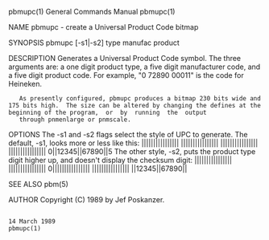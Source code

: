 pbmupc(1)                                                                                General Commands Manual                                                                                pbmupc(1)

NAME
       pbmupc - create a Universal Product Code bitmap

SYNOPSIS
       pbmupc [-s1|-s2] type manufac product

DESCRIPTION
       Generates a Universal Product Code symbol.  The three arguments are: a one digit product type, a five digit manufacturer code, and a five digit product code.  For example, "0 72890 00011" is the
       code for Heineken.

       As presently configured, pbmupc produces a bitmap 230 bits wide and 175 bits high.  The size can be altered by changing the defines at the beginning of the program,  or  by  running  the  output
       through pnmenlarge or pnmscale.

OPTIONS
       The -s1 and -s2 flags select the style of UPC to generate.  The default, -s1, looks more or less like this:
        ||||||||||||||||
        ||||||||||||||||
        ||||||||||||||||
        ||||||||||||||||
       0||12345||67890||5
       The other style, -s2, puts the product type digit higher up, and doesn't display the checksum digit:
        ||||||||||||||||
        ||||||||||||||||
       0||||||||||||||||
        ||||||||||||||||
        ||12345||67890||

SEE ALSO
       pbm(5)

AUTHOR
       Copyright (C) 1989 by Jef Poskanzer.

                                                                                              14 March 1989                                                                                     pbmupc(1)
